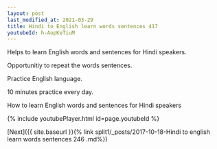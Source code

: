 ```yaml
---
layout: post
last_modified_at: 2021-03-29
title: Hindi to English learn words sentences 417 
youtubeId: h-AopKeTiuM
---
```

 
 
Helps to learn English words and sentences for Hindi speakers.

Opportunitiy to repeat the words sentences. 

Practice English language. 
 
10 minutes practice every day. 
 
How to learn English words and sentences for Hindi speakers 
 
{% include youtubePlayer.html id=page.youtubeId %}
 
 
[Next]({{ site.baseurl }}{% link  split1/_posts/2017-10-18-Hindi to english learn words sentences 246 .md%})
 
